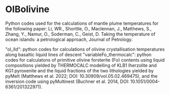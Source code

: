 # OIBolivine
Python codes used for the calculations of mantle plume temperatures for the following paper: Li, WR., Shorttle, O., Maclennan, J., Matthews, S., Zhang, Y., Namur, O., Soderman, C., Geist, D. Taking the temperature of ocean islands: a petrological approach, Journal of Petrology.

"ol_lld": python codes for calculations of olivine crystallisation temperatures along basaltic liquid lines of descent
"variableFo_thermocalc": python codes for calculatons of primitive olivine forsterite (Fo) contents using liquid compositions yielded by THERMOCALC modelling of KLB1 lherzolite and KG1 pyroxenite and the liquid fractions of the two lithologies yielded by pyMelt (Matthews et al. 2022; DOI: 10.30909/vol.05.02.469475), and the inversion code using pyMultinest (Buchner et al. 2014, DOI: 10.1051/0004-6361/201322971).
